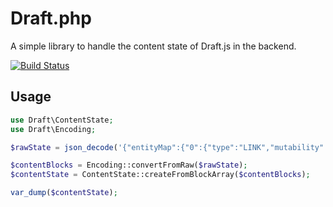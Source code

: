 # Draft.php

A simple library to handle the content state of Draft.js in the backend.

[![Build Status](https://travis-ci.org/webstronauts/draft-php.svg?branch=master)](https://travis-ci.org/webstronauts/draft-php)

## Usage

```php
use Draft\ContentState;
use Draft\Encoding;

$rawState = json_decode('{"entityMap":{"0":{"type":"LINK","mutability":"MUTABLE","data":{"url":"/","rel":null,"title":"hi","extra":"foo"}}},"blocks":[{"key":"8r91j","text":"a","type":"unstyled","depth":0,"inlineStyleRanges":[{"offset":0,"length":1,"style":"ITALIC"}],"entityRanges":[{"offset":0,"length":1,"key":0}]}]}', true);

$contentBlocks = Encoding::convertFromRaw($rawState);
$contentState = ContentState::createFromBlockArray($contentBlocks);

var_dump($contentState);
```
